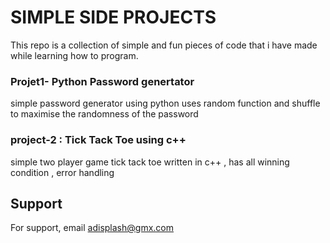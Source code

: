 
<h1> SIMPLE SIDE PROJECTS </h1>
This repo is a collection of simple and fun pieces of code that i have made while learning how to program.
<h3>Projet1- Python Password genertator</h3>
simple password generator using python uses random function and shuffle to maximise the randomness of the password

<h3>project-2 : Tick Tack Toe using c++</h3>
simple two player game tick tack toe written in c++ , has all winning condition , error handling 

## Support

For support, email adisplash@gmx.com 

